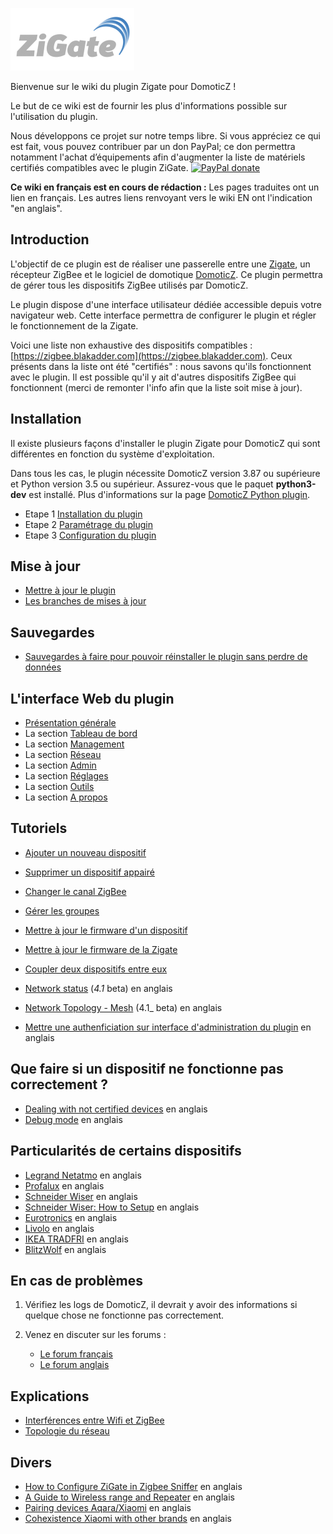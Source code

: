 ![zigate.fr](../Images/ZiGate.png)

Bienvenue sur le wiki du plugin Zigate pour DomoticZ !

Le but de ce wiki est de fournir les plus d'informations possible sur l'utilisation du plugin.

Nous développons ce projet sur notre temps libre. Si vous appréciez ce qui est fait, vous pouvez contribuer par un don PayPal; ce don permettra notamment l'achat d’équipements afin d'augmenter la liste de matériels certifiés compatibles avec le plugin ZiGate. [![PayPal donate](https://camo.githubusercontent.com/d5d24e33e2f4b6fe53987419a21b203c03789a8f/68747470733a2f2f696d672e736869656c64732e696f2f62616467652f446f6e6174652d50617950616c2d677265656e2e737667)](https://paypal.me/pipiche)

**Ce wiki en français est en cours de rédaction :** Les pages traduites ont un lien en français. Les autres liens renvoyant vers le wiki EN ont l'indication "en anglais". 


## Introduction

L'objectif de ce plugin est de réaliser une passerelle entre une [Zigate](https://zigate.fr), un récepteur ZigBee et le logiciel de domotique [DomoticZ](https://www.domoticz.com). Ce plugin permettra de gérer tous les dispositifs ZigBee utilisés par DomoticZ.

Le plugin dispose d'une interface utilisateur dédiée accessible depuis votre navigateur web. Cette interface permettra de configurer le plugin et régler le fonctionnement de la Zigate.

Voici une liste non exhaustive des dispositifs compatibles : [https://zigbee.blakadder.com](https://zigbee.blakadder.com). Ceux présents dans la liste ont été "certifiés" : nous savons qu'ils fonctionnent avec le plugin. 
Il est possible qu'il y ait d'autres dispositifs ZigBee qui fonctionnent (merci de remonter l'info afin que la liste soit mise à jour).


## Installation

Il existe plusieurs façons d'installer le plugin Zigate pour DomoticZ qui sont différentes en fonction du système d'exploitation.

Dans tous les cas, le plugin nécessite DomoticZ version 3.87 ou supérieure et Python version 3.5 ou supérieur. Assurez-vous que le paquet __python3-dev__ est installé. Plus d'informations sur la page [DomoticZ Python plugin](https://www.domoticz.com/wiki/Using_Python_plugins).


* Etape 1 [Installation du plugin](Plugin_Installation.md)
* Etape 2 [Paramétrage du plugin](Plugin_Parametrage.md)
* Etape 3 [Configuration du plugin](Plugin_Configuration.md)


## Mise à jour

* [Mettre à jour le plugin](Plugin_Mise-a-jour.md#mettre-à-jour-le-plugin)
* [Les branches de mises à jour](Plugin_Mise-a-jour.md#les-branches-de-mise-à-jour)


## Sauvegardes

* [Sauvegardes à faire pour pouvoir réinstaller le plugin sans perdre de données](Plugin_Sauvegardes.md)


## L'interface Web du plugin

* [Présentation générale](WebUI_Presentation-generale.md)
* La section [Tableau de bord](WebUI_Tableau-de-bord.md)
* La section [Management](WebUI_Management.md)
* La section [Réseau](WebUI_Reseau.md)
* La section [Admin](WebUI_Admin.md)
* La section [Réglages](WebUI_Reglages.md)
* La section [Outils](WebUI_Outils.md)
* La section [A propos](WebUI_A-propos.md)


## Tutoriels

* [Ajouter un nouveau dispositif](Tuto_Appairage-dispositif.md)
* [Supprimer un dispositif appairé](Tuto_Supprimer-un-dispositif.md)
* [Changer le canal ZigBee](Tuto_Changer-le-canal-ZigBee.md)
* [Gérer les groupes](Tuto_Gerer-les-groupes.md)
* [Mettre à jour le firmware d'un dispositif](Tuto_Maj-firmware-dispositif.md)
* [Mettre à jour le firmware de la Zigate](Tuto_Maj-firmware-zigate.md)
* [Coupler deux dispositifs entre eux](Tuto_Coupler-deux-dispositifs.md)

* [Network status](../en-eng/Network-Status.md) (_4.1_ beta) en anglais
* [Network Topology - Mesh](../en-eng/Network-Topology---LQI-report.md) (4.1_ beta) en anglais
* [Mettre une authenficiation sur interface d'administration du plugin](../en-eng/DashboardAccessBasicAuth.md) en anglais


## Que faire si un dispositif ne fonctionne pas correctement ?

* [Dealing with not certified devices](../en-eng/Dealing-with-none-certified-device.md) en anglais
* [Debug mode](../en-eng/Plugin-debuging-mode.md) en anglais


## Particularités de certains dispositifs

* [Legrand Netatmo](../en-eng/Legrand-Netatmo-corner.md) en anglais
* [Profalux](../en-eng/Profalux-corner.md) en anglais
* [Schneider Wiser](../en-eng/Schneider_Wiser_Corner.md) en anglais
* [Schneider Wiser: How to Setup](../en-eng/Wiser-Setup.md) en anglais
* [Eurotronics](../en-eng/Eurotronics-corner.md) en anglais
* [Livolo](../en-eng/Livolo-corner.md) en anglais
* [IKEA TRADFRI](../en-eng/IKEA-Tradfri-corner.md) en anglais
* [BlitzWolf](../en-eng/Blitzwolf-corner.md) en anglais


## En cas de problèmes

1. Vérifiez les logs de DomoticZ, il devrait y avoir des informations si quelque chose ne fonctionne pas correctement.
2. Venez en discuter sur les forums :

   * [Le forum français](https://easydomoticz.com/forum/viewforum.php?f=28)
   * [Le forum anglais](https://www.domoticz.com/forum/viewforum.php?f=68)


## Explications

* [Interférences entre Wifi et ZigBee](Info_ZigBee-et-Wifi.md)
* [Topologie du réseau](Info_Topoplogie-reseau.md)


## Divers

* [How to Configure ZiGate in Zigbee Sniffer](../en-eng/Zigate-Sniffer.md)  en anglais
* [A Guide to Wireless range and Repeater](https://support.smartthings.com/hc/en-us/articles/209963206-A-guide-to-wireless-range-and-repeaters) en anglais
* [Pairing devices Aqara/Xiaomi](https://community.hubitat.com/t/xiaomi-aqara-devices-pairing-keeping-them-connected/623) en anglais
* [Cohexistence Xiaomi with other brands](https://community.hubitat.com/t/xiaomi-aqara-devices-pairing-keeping-them-connected/623) en anglais 
